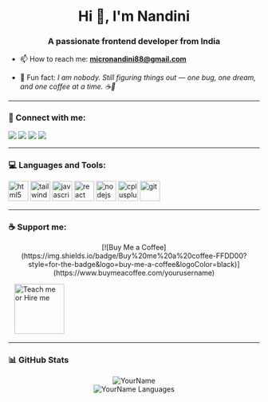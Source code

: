 <h1 align="center">Hi 👋, I'm Nandini</h1>
<h3 align="center">A passionate frontend developer from India</h3>

- 📫 How to reach me: **micronandini88@gmail.com**

- 🚀 Fun fact: *I am nobody. Still figuring things out — one bug, one dream, and one coffee at a time. ☕🌌*

---

### 🔗 Connect with me:

<p align="left">
  <a href="https://twitter.com/yourhandle"><img src="https://img.shields.io/badge/Twitter-1DA1F2?style=for-the-badge&logo=twitter&logoColor=white"/></a>
  <a href="https://linkedin.com/in/yourhandle"><img src="https://img.shields.io/badge/LinkedIn-0077B5?style=for-the-badge&logo=linkedin&logoColor=white"/></a>
  <a href="https://instagram.com/https://www.instagram.com/imnandinisoni?igsh=MWN4cHJnMngzNGl0dw=="><img src="https://img.shields.io/badge/Instagram-E4405F?style=for-the-badge&logo=instagram&logoColor=white"/></a>
  <a href="https://dev.to/yourhandle"><img src="https://img.shields.io/badge/Dev.to-0A0A0A?style=for-the-badge&logo=devdotto&logoColor=white"/></a>
</p>

---

### 💻 Languages and Tools:

<p align="left">
  <img src="https://cdn.jsdelivr.net/gh/devicons/devicon/icons/html5/html5-original.svg" alt="html5" width="40" height="40"/>
  <img src="https://www.vectorlogo.zone/logos/tailwindcss/tailwindcss-icon.svg" alt="tailwindcss" width="40" height="40"/>
  <img src="https://cdn.jsdelivr.net/gh/devicons/devicon/icons/javascript/javascript-original.svg" alt="javascript" width="40" height="40"/>
  <img src="https://cdn.jsdelivr.net/gh/devicons/devicon/icons/react/react-original.svg" alt="react" width="40" height="40"/>
  <img src="https://cdn.jsdelivr.net/gh/devicons/devicon/icons/nodejs/nodejs-original.svg" alt="nodejs" width="40" height="40"/>
  <img src="https://cdn.jsdelivr.net/gh/devicons/devicon/icons/cplusplus/cplusplus-original.svg" alt="cplusplus" width="40" height="40"/>
  <img src="https://cdn.jsdelivr.net/gh/devicons/devicon/icons/git/git-original.svg" alt="git" width="40" height="40"/>
 
</p>

---

### ☕ Support me:

 <p align="center">
[![Buy Me a Coffee](https://img.shields.io/badge/Buy%20me%20a%20coffee-FFDD00?style=for-the-badge&logo=buy-me-a-coffee&logoColor=black)](https://www.buymeacoffee.com/yourusername)
</p>
  &nbsp;&nbsp;
  <a href="mailto: micronandini88@gmail.com" target="_blank">
    <img src="https://cdn-icons-png.flaticon.com/512/561/561127.png" alt="Teach me or Hire me" width="100" />
  </a>
</p>

---

### 📊 GitHub Stats

<p align="center">
  <img src="https://github-readme-stats.vercel.app/api?username=yourusername&show_icons=true&theme=radical" alt="YourName" />
  <br>
  <img src="https://github-readme-stats.vercel.app/api/top-langs/?username=yourusername&layout=compact&theme=radical" alt="YourName Languages" />
</p>
